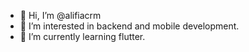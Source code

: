 - 👋 Hi, I’m @alifiacrm
- 👀 I’m interested in backend and mobile development.
- 🌱 I’m currently learning flutter.


<!---
alifiacrm/alifiacrm is a ✨ special ✨ repository because its `README.md` (this file) appears on your GitHub profile.
You can click the Preview link to take a look at your changes.
- 💞️ I’m looking to collaborate on ...
- 📫 How to reach me ...
--->
